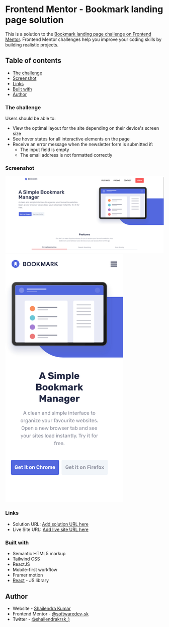 # Frontend Mentor - Bookmark landing page solution

This is a solution to the [Bookmark landing page challenge on Frontend Mentor](https://www.frontendmentor.io/challenges/bookmark-landing-page-5d0b588a9edda32581d29158). Frontend Mentor challenges help you improve your coding skills by building realistic projects.

## Table of contents

- [The challenge](#the-challenge)
- [Screenshot](#screenshot)
- [Links](#links)
- [Built with](#built-with)
- [Author](#author)

### The challenge

Users should be able to:

- View the optimal layout for the site depending on their device's screen size
- See hover states for all interactive elements on the page
- Receive an error message when the newsletter form is submitted if:
  - The input field is empty
  - The email address is not formatted correctly

### Screenshot

![](./Screenshots/Desktop.png)
![](./Screenshots/Mobile.png)

### Links

- Solution URL: [Add solution URL here](https://github.com/softwaredev-sk/bookmark-manager-landing-page)
- Live Site URL: [Add live site URL here](https://bookmark-manager-landing-page.vercel.app)

### Built with

- Semantic HTML5 markup
- Tailwind CSS
- ReactJS
- Mobile-first workflow
- Framer motion
- [React](https://reactjs.org/) - JS library

## Author

- Website - [Shailendra Kumar](https://www.shailendra.xyz)
- Frontend Mentor - [@softwaredev-sk](https://www.frontendmentor.io/profile/softwaredev-sk)
- Twitter - [@shailendrakrsk\_)](https://www.twitter.com/shailendrakrsk_)
